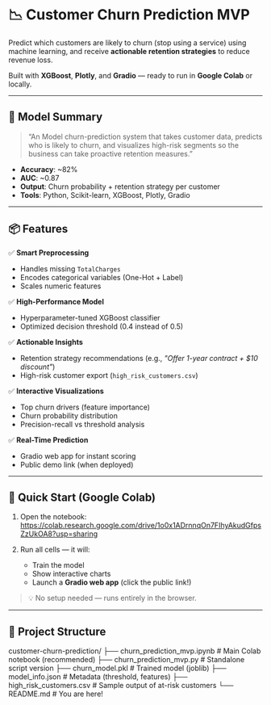 # 📉 Customer Churn Prediction MVP

Predict which customers are likely to churn (stop using a service) using machine learning, and receive **actionable retention strategies** to reduce revenue loss.

Built with **XGBoost**, **Plotly**, and **Gradio** — ready to run in **Google Colab** or locally.


---

## 🎯 Model Summary

> “An Model churn-prediction system that takes customer data, predicts who is likely to churn, and visualizes high-risk segments so the business can take proactive retention measures.”

- **Accuracy**: ~82%  
- **AUC**: ~0.87  
- **Output**: Churn probability + retention strategy per customer  
- **Tools**: Python, Scikit-learn, XGBoost, Plotly, Gradio

---

## 📦 Features

✅ **Smart Preprocessing**  
- Handles missing `TotalCharges`  
- Encodes categorical variables (One-Hot + Label)  
- Scales numeric features  

✅ **High-Performance Model**  
- Hyperparameter-tuned XGBoost classifier  
- Optimized decision threshold (0.4 instead of 0.5)  

✅ **Actionable Insights**  
- Retention strategy recommendations (e.g., *"Offer 1-year contract + $10 discount"*)  
- High-risk customer export (`high_risk_customers.csv`)  

✅ **Interactive Visualizations**  
- Top churn drivers (feature importance)  
- Churn probability distribution  
- Precision-recall vs threshold analysis  

✅ **Real-Time Prediction**  
- Gradio web app for instant scoring  
- Public demo link (when deployed)

---

## 🚀 Quick Start (Google Colab)

1. Open the notebook:  https://colab.research.google.com/drive/1o0x1ADrnnqOn7FIhyAkudGfpsZzUkOA8?usp=sharing

2. Run all cells — it will:
   - Train the model
   - Show interactive charts
   - Launch a **Gradio web app** (click the public link!)

> 💡 No setup needed — runs entirely in the browser.

---

## 📁 Project Structure
customer-churn-prediction/
├── churn_prediction_mvp.ipynb # Main Colab notebook (recommended)
├── churn_prediction_mvp.py # Standalone script version
├── churn_model.pkl # Trained model (joblib)
├── model_info.json # Metadata (threshold, features)
├── high_risk_customers.csv # Sample output of at-risk customers
└── README.md # You are here!
